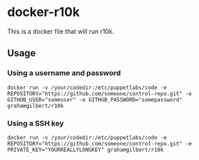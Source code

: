# docker-r10k

This is a docker file that will run r10k.

## Usage

### Using a username and password

```
docker run -v /your/codedir:/etc/puppetlabs/code -e REPOSITORY="https://github.com/someone/control-repo.git" -e GITHUB_USER="someuser" -e GITHUB_PASSWORD="somepassword" grahamgilbert/r10k
```

### Using a SSH key

```
docker run -v /your/codedir:/etc/puppetlabs/code -e REPOSITORY="https://github.com/someone/control-repo.git" -e PRIVATE_KEY="YOURREALLYLONGKEY" grahamgilbert/r10k
```
